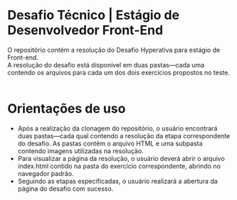 # Desafio Técnico | Estágio de Desenvolvedor Front-End <br/>

  O repositório contém a resolução do Desafio Hyperativa para estágio de Front-end. <br/>
  A resolução do desafio está disponível em duas pastas—cada uma contendo os arquivos para cada um dos dois exercícios propostos no teste. <br/><br/>

# Orientações de uso <br/>

- Após a realização da clonagem do repositório, o usuário encontrará duas pastas—cada qual contendo a resolução da etapa correspondente do desafio. As pastas contêm o arquivo HTML e uma subpasta contendo imagens utilizadas na resolução. <br/>
- Para visualizar a página da resolução, o usuário deverá abrir o arquivo index.html contido na pasta do exercício correspondente, abrindo no navegador padrão.<br/>
- Seguindo as etapas especificadas, o usuário realizará a abertura da página do desafio com sucesso. <br/><br/>
